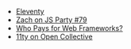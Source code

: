 - [Eleventy](https://v1-0-0.11ty.dev)
- [Zach on JS Party #79](https://changelog.com/jsparty/79)
- [Who Pays for Web Frameworks?](https://www.zachleat.com/web/monetization/)
- [11ty on Open Collective](https://opencollective.com/11ty)